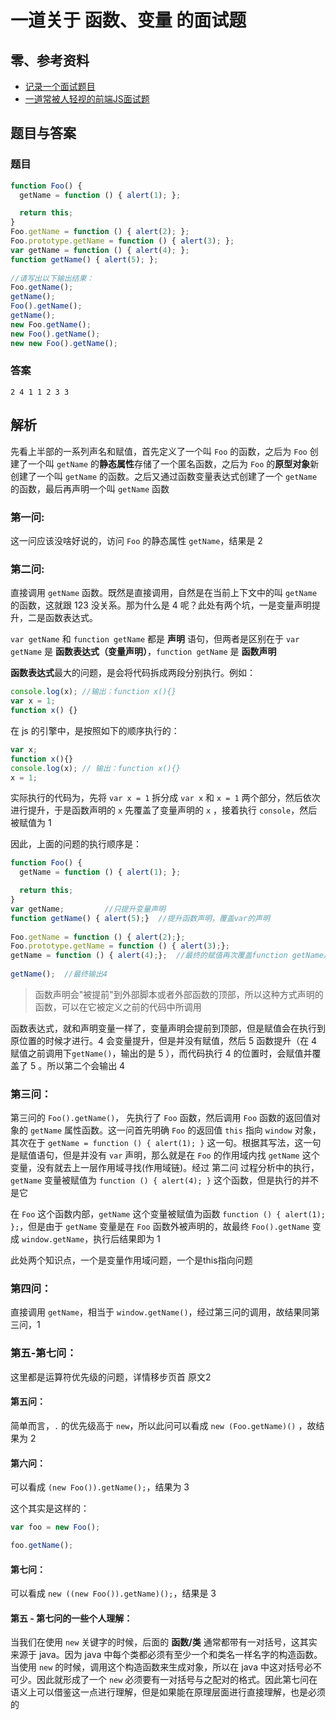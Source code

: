 # 一道关于 函数、变量 的面试题
## 零、参考资料
* [记录一个面试题目](https://www.cnblogs.com/shapeY/p/10400763.html)
* [一道常被人轻视的前端JS面试题](https://www.cnblogs.com/xxcanghai/p/5189353.html)

## 题目与答案
### 题目
```js
function Foo() {
  getName = function () { alert(1); };

  return this;
}
Foo.getName = function () { alert(2); };
Foo.prototype.getName = function () { alert(3); };
var getName = function () { alert(4); };
function getName() { alert(5); };
 
//请写出以下输出结果：
Foo.getName();
getName();
Foo().getName();
getName();
new Foo.getName();
new Foo().getName();
new new Foo().getName();
```

### 答案
```2 4 1 1 2 3 3```

## 解析
先看上半部的一系列声名和赋值，首先定义了一个叫 ```Foo``` 的函数，之后为 ```Foo``` 创建了一个叫 ```getName``` 的**静态属性**存储了一个匿名函数，之后为 ```Foo``` 的**原型对象**新创建了一个叫 ```getName``` 的函数。之后又通过函数变量表达式创建了一个 ```getName``` 的函数，最后再声明一个叫 ```getName``` 函数

### 第一问:
这一问应该没啥好说的，访问 ```Foo``` 的静态属性 ```getName```，结果是 2

### 第二问:
直接调用 ```getName``` 函数。既然是直接调用，自然是在当前上下文中的叫 ```getName``` 的函数，这就跟 123 没关系。那为什么是 4 呢？此处有两个坑，一是变量声明提升，二是函数表达式。

```var getName``` 和 ```function getName``` 都是 **声明** 语句，但两者是区别在于 ```var getName``` 是 **函数表达式（变量声明）**，```function getName``` 是 **函数声明**

**函数表达式**最大的问题，是会将代码拆成两段分别执行。例如：
```js
console.log(x); //输出：function x(){}
var x = 1;
function x() {}
```
在 js 的引擎中，是按照如下的顺序执行的：
```js
var x;
function x(){}
console.log(x); // 输出：function x(){}
x = 1;
```
实际执行的代码为，先将 ```var x = 1``` 拆分成 ```var x``` 和 ```x = 1``` 两个部分，然后依次进行提升，于是函数声明的 ```x``` 先覆盖了变量声明的 ```x``` ，接着执行 ```console```，然后被赋值为 1

因此，上面的问题的执行顺序是：
```js
function Foo() {
  getName = function () { alert(1); };

  return this;
}
var getName;         //只提升变量声明
function getName() { alert(5);}  //提升函数声明，覆盖var的声明
 
Foo.getName = function () { alert(2);};
Foo.prototype.getName = function () { alert(3);};
getName = function () { alert(4);};  //最终的赋值再次覆盖function getName声明
 
getName();  //最终输出4
```

> 函数声明会"被提前"到外部脚本或者外部函数的顶部，所以这种方式声明的函数，可以在它被定义之前的代码中所调用  

函数表达式，就和声明变量一样了，变量声明会提前到顶部，但是赋值会在执行到原位置的时候才进行。4 会变量提升，但是并没有赋值，然后 5 函数提升（在 4 赋值之前调用下```getName()```，输出的是 5 ），而代码执行 4 的位置时，会赋值并覆盖了 5 。所以第二个会输出 4

### 第三问：
第三问的 ```Foo().getName()```， 先执行了 ```Foo``` 函数，然后调用 ```Foo``` 函数的返回值对象的 ```getName``` 属性函数。这一问首先明确 ```Foo``` 的返回值 ```this``` 指向 ```window``` 对象，其次在于 ```getName = function () { alert(1); }``` 这一句。根据其写法，这一句是赋值语句，但是并没有 ```var``` 声明，那么就是在 ```Foo``` 的作用域内找 ```getName``` 这个变量，没有就去上一层作用域寻找(作用域链)。经过 第二问 过程分析中的执行，```getName``` 变量被赋值为 ```function () { alert(4); }``` 这个函数，但是执行的并不是它

在 ```Foo``` 这个函数内部，```getName``` 这个变量被赋值为函数 ```function () { alert(1); };```，但是由于 ```getName``` 变量是在 ```Foo``` 函数外被声明的，故最终 ```Foo().getName``` 变成 ```window.getName```，执行后结果即为 1

此处两个知识点，一个是变量作用域问题，一个是this指向问题

### 第四问：
直接调用 ```getName```，相当于 ```window.getName()```，经过第三问的调用，故结果同第三问，1


### 第五-第七问：
这里都是运算符优先级的问题，详情移步页首 原文2

#### 第五问：
简单而言，```.``` 的优先级高于 ```new```，所以此问可以看成 ```new (Foo.getName)()``` ，故结果为 2

#### 第六问：
可以看成 ```(new Foo()).getName();```，结果为 3

这个其实是这样的：
```js
var foo = new Foo();

foo.getName();
```

#### 第七问：
可以看成 ```new ((new Foo()).getName)();```，结果是 3

#### 第五 - 第七问的一些个人理解：
当我们在使用 ```new``` 关键字的时候，后面的 **函数/类** 通常都带有一对括号，这其实来源于 java。因为 java 中每个类都必须有至少一个和类名一样名字的构造函数。当使用 ```new``` 的时候，调用这个构造函数来生成对象，所以在 java 中这对括号必不可少。因此就形成了一个 ```new``` 必须要有一对括号与之配对的格式。因此第七问在语义上可以借鉴这一点进行理解，但是如果能在原理层面进行直接理解，也是必须的
